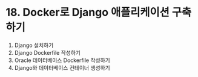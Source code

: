 # 18. Docker로 Django 애플리케이션 구축하기

1. Django 설치하기
2. Django Dockerfile 작성하기
3. Oracle 데이터베이스 Dockerfile 작성하기
4. Django와 데이터베이스 컨테이너 생성하기
